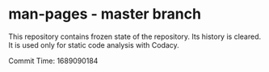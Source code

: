 # man-pages - master branch

This repository contains frozen state of the repository.
Its history is cleared. It is used only for static code
analysis with Codacy.

Commit Time: 1689090184